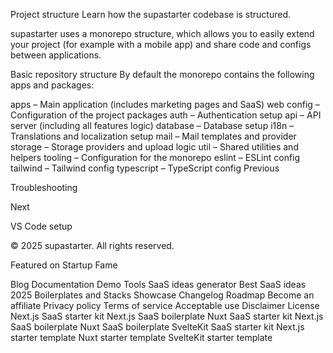 Project structure
Learn how the supastarter codebase is structured.

supastarter uses a monorepo structure, which allows you to easily extend your project (for example with a mobile app) and share code and configs between applications.

Basic repository structure
By default the monorepo contains the following apps and packages:

apps – Main application (includes marketing pages and SaaS)
web
config – Configuration of the project
packages
auth – Authentication setup
api – API server (including all features logic)
database – Database setup
i18n – Translations and localization setup
mail – Mail templates and provider
storage – Storage providers and upload logic
util – Shared utilities and helpers
tooling – Configuration for the monorepo
eslint – ESLint config
tailwind – Tailwind config
typescript – TypeScript config
Previous

Troubleshooting

Next

VS Code setup

© 2025 supastarter. All rights reserved.

Featured on Startup Fame



Blog
Documentation
Demo
Tools
SaaS ideas generator
Best SaaS ideas 2025
Boilerplates and Stacks
Showcase
Changelog
Roadmap
Become an affiliate
Privacy policy
Terms of service
Acceptable use
Disclaimer
License
Next.js SaaS starter kit
Next.js SaaS boilerplate
Nuxt SaaS starter kit
Next.js SaaS boilerplate
Nuxt SaaS boilerplate
SvelteKit SaaS starter kit
Next.js starter template
Nuxt starter template
SvelteKit starter template


